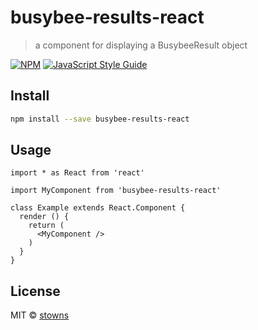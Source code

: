 # busybee-results-react

> a component for displaying a BusybeeResult object

[![NPM](https://img.shields.io/npm/v/busybee-results-react.svg)](https://www.npmjs.com/package/busybee-results-react) [![JavaScript Style Guide](https://img.shields.io/badge/code_style-standard-brightgreen.svg)](https://standardjs.com)

## Install

```bash
npm install --save busybee-results-react
```

## Usage

```tsx
import * as React from 'react'

import MyComponent from 'busybee-results-react'

class Example extends React.Component {
  render () {
    return (
      <MyComponent />
    )
  }
}
```

## License

MIT © [stowns](https://github.com/stowns)
